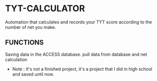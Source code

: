 # TYT-CALCULATOR
Automation that calculates and records your TYT score according to the number of net you make.

## FUNCTIONS
Saving data in the ACCESS database. pull data from database and net calculation


* Note : It's not a finished project, it's a project that I did in high school and saved until now.
